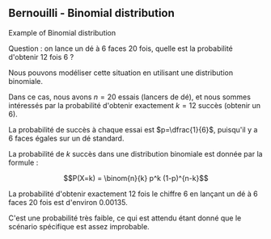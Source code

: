 ## Bernouilli - Binomial distribution

Example of Binomial distribution


Question : on lance un dé à 6 faces 20 fois, quelle est la probabilité d'obtenir 12 fois 6  ?


Nous pouvons modéliser cette situation en utilisant une distribution binomiale.
    
Dans ce cas, nous avons $n=20$ essais (lancers de dé), et nous sommes intéressés par la probabilité d'obtenir exactement $k=12$ succès (obtenir un $6$).

La probabilité de succès à chaque essai est $p=\dfrac{1}{6}$, puisqu'il y a $6$ faces égales sur un dé standard.

La probabilité de $k$ succès dans une distribution binomiale est donnée par la formule :

$$P(X=k) = \binom{n}{k} p^k (1-p)^{n-k}$$


La probabilité d'obtenir exactement $12$ fois le chiffre $6$ en lançant un dé à $6$ faces $20$ fois est d'environ $0.00135%$. 
    
C'est une probabilité très faible, ce qui est attendu étant donné que le scénario spécifique est assez improbable.
